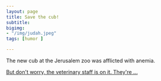 ```yaml
---
layout: page
title: Save the cub!
subtitle: 
bigimg: 
- "/img/judah.jpeg"
tags: [humor ]

---
```


The new cub at the Jerusalem zoo was afflicted with  anemia.

[But don't worry, the veterinary staff is on it. They're ...](/zoo2)


